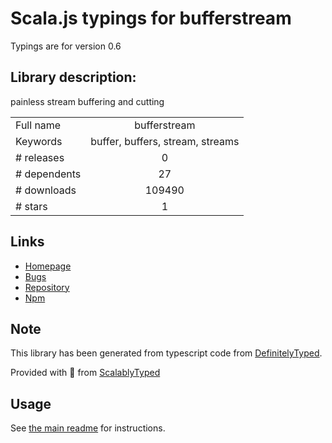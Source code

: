 
# Scala.js typings for bufferstream

Typings are for version 0.6

## Library description:
painless stream buffering and cutting

|                    |                 |
| ------------------ | :-------------: |
| Full name          | bufferstream |
| Keywords           | buffer, buffers, stream, streams |
| # releases         | 0 |
| # dependents       | 27 |
| # downloads        | 109490 |
| # stars            | 1 |

## Links
- [Homepage](https://github.com/dodo/node-bufferstream)
- [Bugs](https://github.com/dodo/node-bufferstream/issues)
- [Repository](https://github.com/dodo/node-bufferstream)
- [Npm](https://www.npmjs.com/package/bufferstream)
    


## Note
This library has been generated from typescript code from [DefinitelyTyped](https://definitelytyped.org).

Provided with :purple_heart: from [ScalablyTyped](https://github.com/oyvindberg/ScalablyTyped)

## Usage
See [the main readme](../../readme.md) for instructions.


